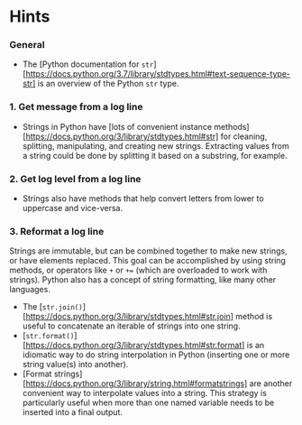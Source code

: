 # Hints

### General

- The [Python documentation for `str`][https://docs.python.org/3.7/library/stdtypes.html#text-sequence-type-str] is an overview of the Python `str` type.

### 1. Get message from a log line

 - Strings in Python have [lots of convenient instance methods][https://docs.python.org/3/library/stdtypes.html#str] for cleaning, splitting, manipulating, and creating new strings. Extracting values from a string could be done by splitting it based on a substring, for example.

### 2. Get log level from a log line

 - Strings also have methods that help convert letters from lower to uppercase and vice-versa.

### 3. Reformat a log line

Strings are immutable, but can be combined together to make new strings, or have elements replaced. This goal can be accomplished by using string methods, or operators like `+` or `+=` (which are overloaded to work with strings).
Python also has a concept of string formatting, like many other languages.

 - The [`str.join()`][https://docs.python.org/3/library/stdtypes.html#str.join] method is useful to concatenate an iterable of strings into one string.
 - [`str.format()`][https://docs.python.org/3/library/stdtypes.html#str.format] is an idiomatic way to do string interpolation in Python (inserting one or more string value(s) into another).
 - [Format strings][https://docs.python.org/3/library/string.html#formatstrings] are another convenient way to interpolate values into a string. This strategy is particularly useful when more than one named variable needs to be inserted into a final output.
